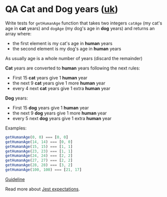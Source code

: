 # QA Cat and Dog years ([uk](readme.uk.md))

Write tests for `getHumanAge` function that takes two integers `catAge` (my
cat's age in **cat** years) and `dogAge` (my dog's age in **dog** years) and
returns an array where:

- the first element is my cat's age in **human** years
- the second element is my dog's age in **human** years

As usually age is a whole number of years (discard the remainder)

**Cat** years are converted to **human** years following the next rules:

- First 15 **cat** years give 1 **human** year
- the next 9 **cat** years give 1 more **human** year
- every 4 next **cat** years give 1 extra **human** year

**Dog** years:

- First 15 **dog** years give 1 **human** year
- the next 9 **dog** years give 1 more **human** year
- every 5 next **dog** years give 1 extra **human** year

Examples:

```js
getHumanAge(0, 0) === [0, 0]
getHumanAge(14, 14) === [0, 0]
getHumanAge(15, 15) === [1, 1]
getHumanAge(23, 23) === [1, 1]
getHumanAge(24, 24) === [2, 2]
getHumanAge(27, 27) === [2, 2]
getHumanAge(28, 28) === [3, 2]
getHumanAge(100, 100) === [21, 17]
```

[Guideline](https://github.com/mate-academy/js_task-guideline/blob/master/README.md)

Read more about [Jest expectations](https://jestjs.io/uk/docs/expect).
